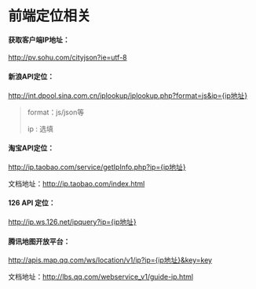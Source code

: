 # 前端定位相关

#### 获取客户端IP地址：

http://pv.sohu.com/cityjson?ie=utf-8 



#### 新浪API定位： 

http://int.dpool.sina.com.cn/iplookup/iplookup.php?format=js&ip={ip地址}

> format：js/json等
>
> ip : 选填



#### 淘宝API定位：

http://ip.taobao.com/service/getIpInfo.php?ip={ip地址}

文档地址：http://ip.taobao.com/index.html



#### 126 API 定位：

http://ip.ws.126.net/ipquery?ip={ip地址} 



#### 腾讯地图开放平台：

http://apis.map.qq.com/ws/location/v1/ip?ip={ip地址}&key=key

文档地址：http://lbs.qq.com/webservice_v1/guide-ip.html